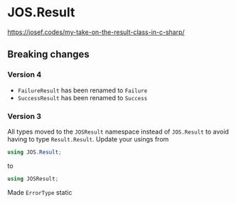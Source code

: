 # JOS.Result
https://josef.codes/my-take-on-the-result-class-in-c-sharp/

## Breaking changes

### Version 4
* `FailureResult` has been renamed to `Failure`
* `SuccessResult` has been renamed to `Success`

### Version 3
All types moved to the `JOSResult` namespace instead of `JOS.Result` to avoid 
having to type `Result.Result`. Update your usings from
```csharp
using JOS.Result;
```
to
```csharp
using JOSResult;
```

Made `ErrorType` static
